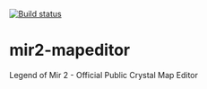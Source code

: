 
[![Build status](https://ci.appveyor.com/api/projects/status/cdt4lj01ycmc3kxb/branch/master?svg=true)](https://ci.appveyor.com/project/ljee/mir2-mapeditor/branch/master)

# mir2-mapeditor



Legend of Mir 2 - Official Public Crystal Map Editor
